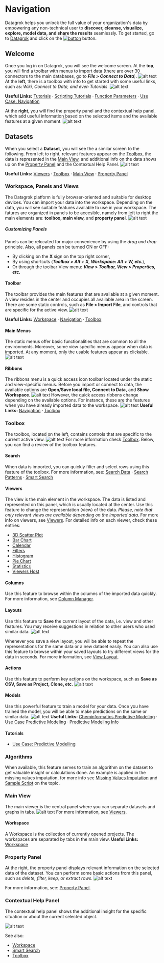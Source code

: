 # Navigation
 Datagrok helps you unlock the full value of your organization's data by empowering any non-technical user to **discover, cleanse, visualize, explore, model data, and share the results** seamlessly. To get started, go to [Datagrok](https://datagrok.ai/) and click on the [![button](../uploads/pictures/button33.JPG "Launch")](https://public.datagrok.ai/?) button.
## Welcome
<!-- Note: this section should be on https://datagrok.ai/help/views/welcome-view -->

Once you log in on Datagrok, you will see the welcome screen. At the **top**, you will find a toolbar with menus to import data (there are over 30 connectors to the main databases, go to _**File > Connect to Data**_). 
![alt text](../uploads/gifs/welcome.gif "Datagrok Welcome Page Menus")
At the **left**, there is a toolbox with info to get started with some useful links, such as: _Wiki, Connect to Data, and even Tutorials_.
![alt text](../uploads/pictures/welcome_start.JPG "Datagrok Welcome Page")

**Useful Links:** [Tutorials](../tutorials/tutorials.md) · [Scripting Tutorials](../tutorials/scripting.md) · [Function Parameters](../tutorials/func-params-enhancement.md) · [Use Case: Navigation](../tutorials/platform-navigation.md)

At the **right**, you will find the property panel and the contextual help panel, which add useful information based on the selected items and the available features at a given moment.
![alt text](../uploads/pictures/welcome_property_panel.JPG "Property Panel and Contextual Help Panel")
<!-- Note: add background to image so that it looks centered. -->
## Datasets

<!-- Note: so far, there is only (linkable) information on public datasets: https://datagrok.ai/help/features/public-datasets
Need to expand https://datagrok.ai/help/features/toolbox
Also, need info for Contextual Help
-->

When you select a **Dataset**, you will see the a similar screen to the following. From left to right, relevant features appear on the [Toolbox](../features/toolbox.md), the data is represented in the [Main View](../entities/view-layout.md), and additional info on the data shows up on the [Property Panel](../features/property-panel.md) and the Contextual Help Panel.
![alt text](../uploads/pictures/dataset.JPG "Datagrok Welcome Page")

**Useful Links:** [Viewers](../viewers/viewers.md) · [Toolbox](../features/toolbox.md) · [Main View](../entities/view-layout.md) · [Property Panel](../features/property-panel.md)

### Workspace, Panels and Views

The Datagrok platform is fully browser-oriented and suitable for desktop devices. You can import your data into the workspace. Depending on the data, you will see suitable features available to use in your workspace. The fatures are organized in panels to be accesible, namely from left to right the main elements are: **toolbox, main view,** and **property panel**.
![alt text](../uploads/pictures/sections2.png "Sections")

<!-- **_Note: Consider another layout for labels in the picture._** -->

##### Customizing Panels
Panels can be relocated for major convenience by using the _drag and drop_ principle. Also, all panels can be turned ON or OFF: 
* By clicking on the **X** sign on the top right corner, 
* By using shortcuts (**_Toolbox > Alt + X, Workspace: Alt + W, etc._**), 
* Or through the toolbar View menu: **_View > Toolbar, View > Properties, etc._**

#### Toolbar
The toolbar provides the main features that are available at a given moment. A view resides in the center and occupies all available area in the screen. There are some static controls, such as **File > Import File**, and controls that are specific for the active view.
![alt text](../uploads/pictures/toolbar.JPG "Toolbar")

**Useful Links:** [Workspace](../features/workspace.md) · [Navigation](../features/navigation.md) · [Toolbox](../features/toolbox.md)
#### Main Menus
The static menus offer basic functionalities that are common to all the environments. Moreover, some view specific menus appear when data is imported. At any moment, only the usable features appear as clickable.
![alt text](../uploads/pictures/main_toolbar.JPG "Main Menus")
#### Ribbons
The ribbons menu is a quick access icon toolbar located under the static and view-specific menus. Before you import or connect to data, the available options are **Open/Save local file, Connect to Data,** and **Show Workspace**.
![alt text](../uploads/gifs/ribbons.gif "Ribbons Menu")
However, the quick access ribbons change depending on the available options. For instance, these are the features when you have already imported data to the workspace.
![alt text](../uploads/pictures/icon_menu.JPG "Ribbon Toolbar")
**Useful Links:** [Navigation](../features/navigation.md) · [Toolbox](../features/toolbox.md)

### Toolbox
The toolbox, located on the left, contains controls that are specific to the current active view.
![alt text](../uploads/pictures/toolbox.png "Toolbox")
For more information check [Toolbox](../features/toolbox.md). Below, you can find a review of the toolbox features.
#### Search
When data is imported, you can quickly filter and select rows using this feature of the toolbox. 
For more information, see: [Search Data](../features/data-search.md) · [Search Patterns](../features/data-search-patterns.md) · [Smart Search](../features/data-search-patterns.md)
#### Viewers 
The view is the main element in the workspace. The data is listed and represented on this panel, which is usually located at the center. Use this feature to change the representation (view) of the data. _Please, note that only relevant views are available depending on the imported data._
For more info on viewers, see [Viewers](../viewers/viewers.md). For detailed info on each viewer, check these entries:
*   [3D Scatter Plot](../viewers/3d-scatter-plot.md)
*   [Bar Chart](../viewers/bar-chart.md)
*   [Calendar](../viewers/calendar.md)
*   [Filters](../viewers/filters.md)
*   [Histogram](../viewers/histogram.md)
*   [Pie Chart](../viewers/pie-chart.md)
*   [Statistics](../viewers/statistics.md)
*   [Viewers Host](../viewers/viewer-host.md)

<!-- Note: need to add more info in the viewer posts. -->

#### Columns
Use this feature to browse within the columns of the imported data quickly. For more information, see [Column Manager](../features/column-manager.md).
#### Layouts 
Use this feature to **Save** the current layout of the data, i.e. view and other features. You may receive suggestions in relation to other users who used similar data. 
![alt text](../uploads/pictures/layouts.JPG "Layouts")

<!-- Note: Consider changing picture -->

Whenever you save a view layout, you will be able to repeat the representations for the same data or a new dataset easily. You can also use this feature to browse within your saved layouts to try different views for the data in seconds. For more information, see [View Layout](../entities/view-layout.md).
#### Actions
Use this feature to perform key actions on the workspace, such as **Save as CSV, Save as Project, Clone, etc.** 
![alt text](../uploads/pictures/actions.JPG "Layouts")
#### Models 
Use this powerful feature to train a model for your data. Once you have trained the model, you will be able to make predictions on the same or similar data. 
![alt text](../uploads/pictures/models.JPG "Models")
**Useful Links:** [Cheminformatics Predictive Modeling](../domains/chem/chem-predictive-modeling.md) · [Use Case Predictive Modeling](../tutorials/predictive-modeling.md) · [Predictive Modeling Info](../plugins/predictive-modeling-info.md)
#### Tutorials
* [Use Case: Predictive Modelling](../tutorials/predictive-modeling.md)
### Algorithms
When available, this feature serves to train an algorithm on the dataset to get valuable insight or calculations done. An example is applied in the missing values imputation, for more info see [Missing Values Imputation](../dialogs/missing-values-imputation.md) and [Sample Script](https://public.datagrok.ai/js/samples/domains/data-science/missing-values-imputation) on the topic.

### Main View
The main viewer is the central panel where you can separate datasets and graphs in tabs.
![alt text](../uploads/pictures/main_view.JPG "Main View")
For more information, see [Viewers](../viewers/viewers.md).
#### Workspace
A Workspace is the collection of currently opened projects. The workspaces are separated by tabs in the main view. **Useful Links:** [Workspace](../help/features/workspace.md)
### Property Panel
At the right, the property panel displays relevant information on the selected data of the dataset. You can perform some basic actions from this panel, such as _delete, filter, keep, or extract rows_.
![alt text](../uploads/pictures/property_panel.JPG "Property Panel")

For more information, see: [Property Panel](../features/property-panel.md).
### Contextual Help Panel
The contextual help panel shows the additional insight for the specific situation or about the current selected object. 

![alt text](../uploads/pictures/contextual_help_panel.JPG "Contextual Help Panel")

See also:
 * [Workspace](../features/workspace.md) 
 * [Smart Search](../features/smart-search.md) 
 * [Toolbox](../features/toolbox.md) 

<!-- ##### Notes -->
<!-- * Emphasis on data analysis view > table view -->
<!-- * Website view for data analysis  -->
<!-- * One page about how you navigate on the system, dock &  undock -->
<!-- * Selecting data in multiple views > navigate back and forth, etc. -->